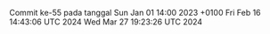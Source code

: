 Commit ke-55 pada tanggal Sun Jan 01 14:00 2023 +0100
Fri Feb 16 14:43:06 UTC 2024
Wed Mar 27 19:23:26 UTC 2024
